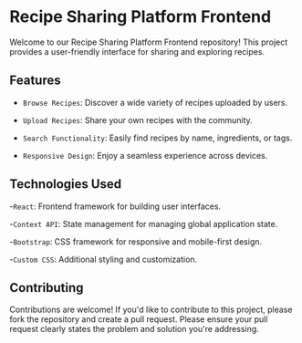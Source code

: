 # Recipe Sharing Platform Frontend

Welcome to our Recipe Sharing Platform Frontend repository! This project provides a user-friendly interface for sharing and exploring recipes.

## Features

- `Browse Recipes`: Discover a wide variety of recipes uploaded by users.

- `Upload Recipes`: Share your own recipes with the community.

- `Search Functionality`: Easily find recipes by name, ingredients, or tags.

- `Responsive Design`: Enjoy a seamless experience across devices.

## Technologies Used

-`React`: Frontend framework for building user interfaces.

-`Context API`: State management for managing global application state.

-`Bootstrap`: CSS framework for responsive and mobile-first design.

-`Custom CSS`: Additional styling and customization.

## Contributing

Contributions are welcome! If you'd like to contribute to this project, please fork the repository and create a pull request. Please ensure your pull request clearly states the problem and solution you're addressing.
